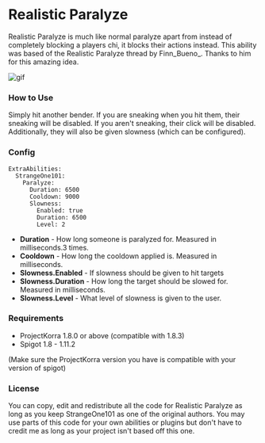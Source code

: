 # Realistic Paralyze
Realistic Paralyze is much like normal paralyze apart from instead of completely blocking a players chi, it blocks their actions instead. This ability was based of the Realistic Paralyze thread by Finn_Bueno_. Thanks to him for this amazing idea.

![gif](http://i.imgur.com/ofk9ZYI.gif)

### How to Use
Simply hit another bender. If you are sneaking when you hit them, their sneaking will be disabled. If you aren't sneaking, their click will be disabled. Additionally, they will also be given slowness (which can be configured).

### Config
```
ExtraAbilities:
  StrangeOne101:
    Paralyze:
      Duration: 6500
      Cooldown: 9000
      Slowness:
        Enabled: true
        Duration: 6500
        Level: 2
```
- **Duration** - How long someone is paralyzed for. Measured in milliseconds.3 times.
- **Cooldown** - How long the cooldown applied is. Measured in milliseconds.
- **Slowness.Enabled** - If slowness should be given to hit targets
- **Slowness.Duration** - How long the target should be slowed for. Measured in milliseconds.
- **Slowness.Level** - What level of slowness is given to the user.

### Requirements
* ProjectKorra 1.8.0 or above (compatible with 1.8.3)
* Spigot 1.8 - 1.11.2

(Make sure the ProjectKorra version you have is compatible with your version of spigot)

### License
You can copy, edit and redistribute all the code for Realistic Paralyze as long as you keep StrangeOne101 as one of the original authors. You may use parts of this code for your own abilities or plugins but don't have to credit me as long as your project isn't based off this one.
